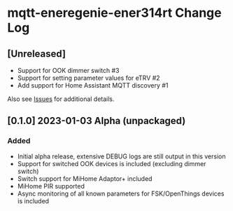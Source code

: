 # mqtt-eneregenie-ener314rt Change Log

## [Unreleased]

* Support for OOK dimmer switch #3
* Support for setting parameter values for eTRV #2
* Add support for Home Assistant MQTT discovery #1

Also see [Issues](https://github.com/Achronite/mqtt-energenie-ener314rt/issues) for additional details.

## [0.1.0] 2023-01-03 Alpha (unpackaged)

### Added
* Initial alpha release, extensive DEBUG logs are still output in this version
* Support for switched OOK devices is included (excluding dimmer switch)
* Switch support for MiHome Adaptor+ included
* MiHome PIR supported
* Async monitoring of all known parameters for FSK/OpenThings devices is included
